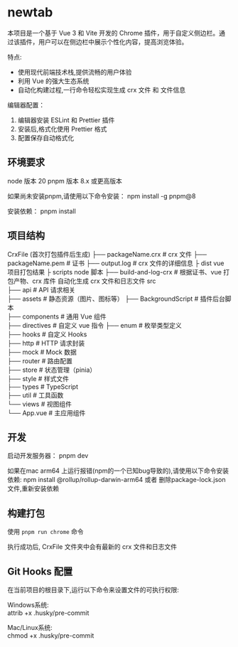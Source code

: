 # newtab

本项目是一个基于 Vue 3 和 Vite 开发的 Chrome 插件，用于自定义侧边栏。通过该插件，用户可以在侧边栏中展示个性化内容，提高浏览体验。

特点:

- 使用现代前端技术栈,提供流畅的用户体验
- 利用 Vue 的强大生态系统
- 自动化构建过程,一行命令轻松实现生成 crx 文件 和 文件信息

编辑器配置：

1. 编辑器安装 ESLint 和 Prettier 插件
2. 安装后,格式化使用 Prettier 格式
3. 配置保存自动格式化

## 环境要求

node 版本 20
pnpm 版本 8.x 或更高版本

如果尚未安装pnpm,请使用以下命令安装：
npm install -g pnpm@8

安装依赖：
pnpm install

## 项目结构

CrxFile (首次打包插件后生成)
├── packageName.crx # crx 文件
├── packageName.pem # 证书
├── output.log # crx 文件的详细信息
├
dist vue 项目打包结果
├
scripts node 脚本
├── build-and-log-crx # 根据证书、vue 打包产物、crx 库件 自动化生成 crx 文件和日志文件
src  
├── api # API 请求相关  
├── assets # 静态资源（图片、图标等）
├── BackgroundScript # 插件后台脚本  
├── components # 通用 Vue 组件  
├── directives # 自定义 vue 指令
├── enum # 枚举类型定义  
├── hooks # 自定义 Hooks  
├── http # HTTP 请求封装  
├── mock # Mock 数据  
├── router # 路由配置  
├── store # 状态管理（pinia）  
├── style # 样式文件  
├── types # TypeScript  
├── util # 工具函数  
└── views # 视图组件  
 └── App.vue # 主应用组件

## 开发

启动开发服务器：
pnpm dev

如果在mac arm64 上运行报错(npm的一个已知bug导致的),请使用以下命令安装依赖:
npm install @rollup/rollup-darwin-arm64
或者
删除package-lock.json文件,重新安装依赖

## 构建打包

使用 `pnpm run chrome` 命令

执行成功后, CrxFile 文件夹中会有最新的 crx 文件和日志文件

## Git Hooks 配置

在当前项目的根目录下,运行以下命令来设置文件的可执行权限:

Windows系统:  
attrib +x .husky/pre-commit

Mac/Linux系统:  
chmod +x .husky/pre-commit
